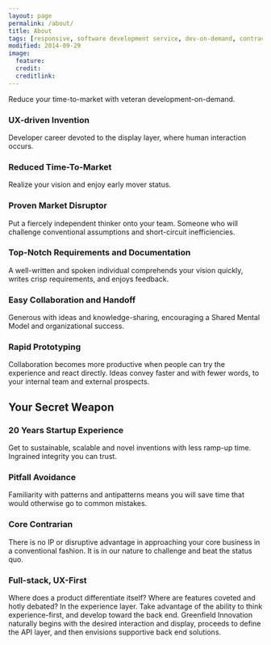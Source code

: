 ```yaml
---
layout: page
permalink: /about/
title: About
tags: [responsive, software development service, dev-on-demand, contract, hourly, retainer, senior user experience engineer]
modified: 2014-09-29
image:
  feature: 
  credit: 
  creditlink: 
---
```


Reduce your time-to-market with veteran development-on-demand.

### UX-driven Invention
Developer career devoted to the display layer, where human interaction occurs.

###	Reduced Time-To-Market
Realize your vision and enjoy early mover status. 

###	Proven Market Disruptor
Put a fiercely independent thinker onto your team. Someone who will challenge conventional assumptions and short-circuit inefficiencies.

### Top-Notch Requirements and Documentation
A well-written and spoken individual comprehends your vision quickly, writes crisp requirements, and enjoys feedback.

###	Easy Collaboration and Handoff
Generous with ideas and knowledge-sharing, encouraging a Shared Mental Model and organizational success.

###	Rapid Prototyping
Collaboration becomes more productive when people can try the experience and react directly. Ideas convey faster and with fewer words, to your internal team and external prospects.

##	Your Secret Weapon

###	20 Years Startup Experience
Get to sustainable, scalable and novel inventions with less ramp-up time. Ingrained integrity you can trust.

###	Pitfall Avoidance
Familiarity with patterns and antipatterns means you will save time that would otherwise go to common mistakes.

###	Core Contrarian
There is no IP or disruptive advantage in approaching your core business in a conventional fashion. It is in our nature to challenge and beat the status quo.

###	Full-stack, UX-First
Where does a product differentiate itself? Where are features coveted and hotly debated? In the experience layer. Take advantage of the ability to think experience-first, and develop toward the back end. Greenfield Innovation naturally begins with the desired interaction and display, proceeds to define the API layer, and then envisions supportive back end solutions.
